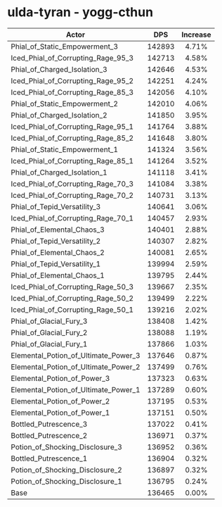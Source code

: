 # ulda-tyran - yogg-cthun
| Actor | DPS | Increase |
|---|:---:|:---:|
|Phial_of_Static_Empowerment_3|142893|4.71%|
|Iced_Phial_of_Corrupting_Rage_95_3|142713|4.58%|
|Phial_of_Charged_Isolation_3|142646|4.53%|
|Iced_Phial_of_Corrupting_Rage_95_2|142251|4.24%|
|Iced_Phial_of_Corrupting_Rage_85_3|142056|4.10%|
|Phial_of_Static_Empowerment_2|142010|4.06%|
|Phial_of_Charged_Isolation_2|141850|3.95%|
|Iced_Phial_of_Corrupting_Rage_95_1|141764|3.88%|
|Iced_Phial_of_Corrupting_Rage_85_2|141648|3.80%|
|Phial_of_Static_Empowerment_1|141324|3.56%|
|Iced_Phial_of_Corrupting_Rage_85_1|141264|3.52%|
|Phial_of_Charged_Isolation_1|141118|3.41%|
|Iced_Phial_of_Corrupting_Rage_70_3|141084|3.38%|
|Iced_Phial_of_Corrupting_Rage_70_2|140731|3.13%|
|Phial_of_Tepid_Versatility_3|140641|3.06%|
|Iced_Phial_of_Corrupting_Rage_70_1|140457|2.93%|
|Phial_of_Elemental_Chaos_3|140401|2.88%|
|Phial_of_Tepid_Versatility_2|140307|2.82%|
|Phial_of_Elemental_Chaos_2|140081|2.65%|
|Phial_of_Tepid_Versatility_1|139994|2.59%|
|Phial_of_Elemental_Chaos_1|139795|2.44%|
|Iced_Phial_of_Corrupting_Rage_50_3|139667|2.35%|
|Iced_Phial_of_Corrupting_Rage_50_2|139499|2.22%|
|Iced_Phial_of_Corrupting_Rage_50_1|139216|2.02%|
|Phial_of_Glacial_Fury_3|138408|1.42%|
|Phial_of_Glacial_Fury_2|138088|1.19%|
|Phial_of_Glacial_Fury_1|137866|1.03%|
|Elemental_Potion_of_Ultimate_Power_3|137646|0.87%|
|Elemental_Potion_of_Ultimate_Power_2|137499|0.76%|
|Elemental_Potion_of_Power_3|137323|0.63%|
|Elemental_Potion_of_Ultimate_Power_1|137289|0.60%|
|Elemental_Potion_of_Power_2|137195|0.53%|
|Elemental_Potion_of_Power_1|137151|0.50%|
|Bottled_Putrescence_3|137022|0.41%|
|Bottled_Putrescence_2|136971|0.37%|
|Potion_of_Shocking_Disclosure_3|136952|0.36%|
|Bottled_Putrescence_1|136904|0.32%|
|Potion_of_Shocking_Disclosure_2|136897|0.32%|
|Potion_of_Shocking_Disclosure_1|136795|0.24%|
|Base|136465|0.00%|
